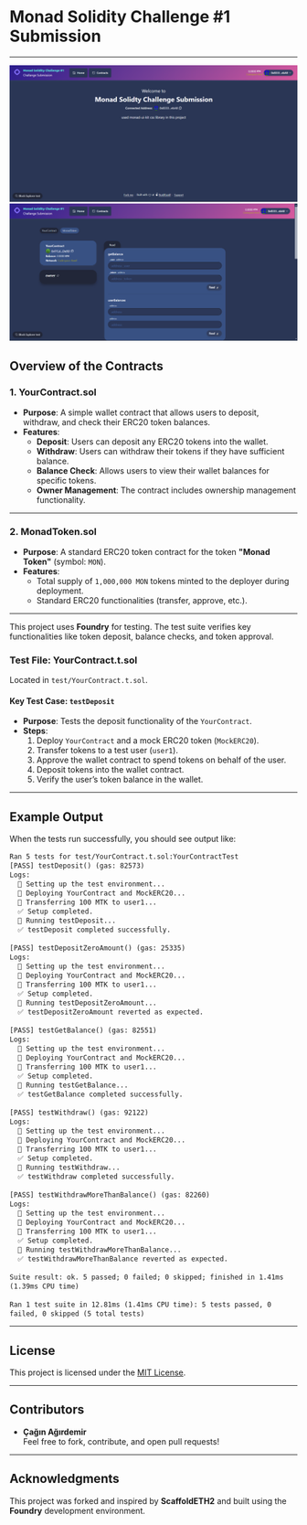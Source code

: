 # **Monad Solidity Challenge #1 Submission**
---
![img1](ss1.png)
![img2](ss2.png)
## **Overview of the Contracts**

### 1. **YourContract.sol**
- **Purpose**: A simple wallet contract that allows users to deposit, withdraw, and check their ERC20 token balances.
- **Features**:
  - **Deposit**: Users can deposit any ERC20 tokens into the wallet.
  - **Withdraw**: Users can withdraw their tokens if they have sufficient balance.
  - **Balance Check**: Allows users to view their wallet balances for specific tokens.
  - **Owner Management**: The contract includes ownership management functionality.

---

### 2. **MonadToken.sol**
- **Purpose**: A standard ERC20 token contract for the token **"Monad Token"** (symbol: `MON`).
- **Features**:
  - Total supply of `1,000,000 MON` tokens minted to the deployer during deployment.
  - Standard ERC20 functionalities (transfer, approve, etc.).

---

This project uses **Foundry** for testing. The test suite verifies key functionalities like token deposit, balance checks, and token approval.

### **Test File: YourContract.t.sol**
Located in `test/YourContract.t.sol`.

#### Key Test Case: `testDeposit`
- **Purpose**: Tests the deposit functionality of the `YourContract`.
- **Steps**:
  1. Deploy `YourContract` and a mock ERC20 token (`MockERC20`).
  2. Transfer tokens to a test user (`user1`).
  3. Approve the wallet contract to spend tokens on behalf of the user.
  4. Deposit tokens into the wallet contract.
  5. Verify the user’s token balance in the wallet.


---

## **Example Output**

When the tests run successfully, you should see output like:

```
Ran 5 tests for test/YourContract.t.sol:YourContractTest
[PASS] testDeposit() (gas: 82573)
Logs:
  🔧 Setting up the test environment...
  🚀 Deploying YourContract and MockERC20...
  💸 Transferring 100 MTK to user1...
  ✅ Setup completed.
  🔎 Running testDeposit...
  ✅ testDeposit completed successfully.

[PASS] testDepositZeroAmount() (gas: 25335)
Logs:
  🔧 Setting up the test environment...
  🚀 Deploying YourContract and MockERC20...
  💸 Transferring 100 MTK to user1...
  ✅ Setup completed.
  🔎 Running testDepositZeroAmount...
  ✅ testDepositZeroAmount reverted as expected.

[PASS] testGetBalance() (gas: 82551)
Logs:
  🔧 Setting up the test environment...
  🚀 Deploying YourContract and MockERC20...
  💸 Transferring 100 MTK to user1...
  ✅ Setup completed.
  🔎 Running testGetBalance...
  ✅ testGetBalance completed successfully.

[PASS] testWithdraw() (gas: 92122)
Logs:
  🔧 Setting up the test environment...
  🚀 Deploying YourContract and MockERC20...
  💸 Transferring 100 MTK to user1...
  ✅ Setup completed.
  🔎 Running testWithdraw...
  ✅ testWithdraw completed successfully.

[PASS] testWithdrawMoreThanBalance() (gas: 82260)
Logs:
  🔧 Setting up the test environment...
  🚀 Deploying YourContract and MockERC20...
  💸 Transferring 100 MTK to user1...
  ✅ Setup completed.
  🔎 Running testWithdrawMoreThanBalance...
  ✅ testWithdrawMoreThanBalance reverted as expected.

Suite result: ok. 5 passed; 0 failed; 0 skipped; finished in 1.41ms (1.39ms CPU time)

Ran 1 test suite in 12.81ms (1.41ms CPU time): 5 tests passed, 0 failed, 0 skipped (5 total tests)
```

---

## **License**

This project is licensed under the [MIT License](https://opensource.org/licenses/MIT).

---

## **Contributors**
- **Çağın Ağırdemir**  
Feel free to fork, contribute, and open pull requests!

---

## **Acknowledgments**
This project was forked and inspired by **ScaffoldETH2** and built using the **Foundry** development environment.

